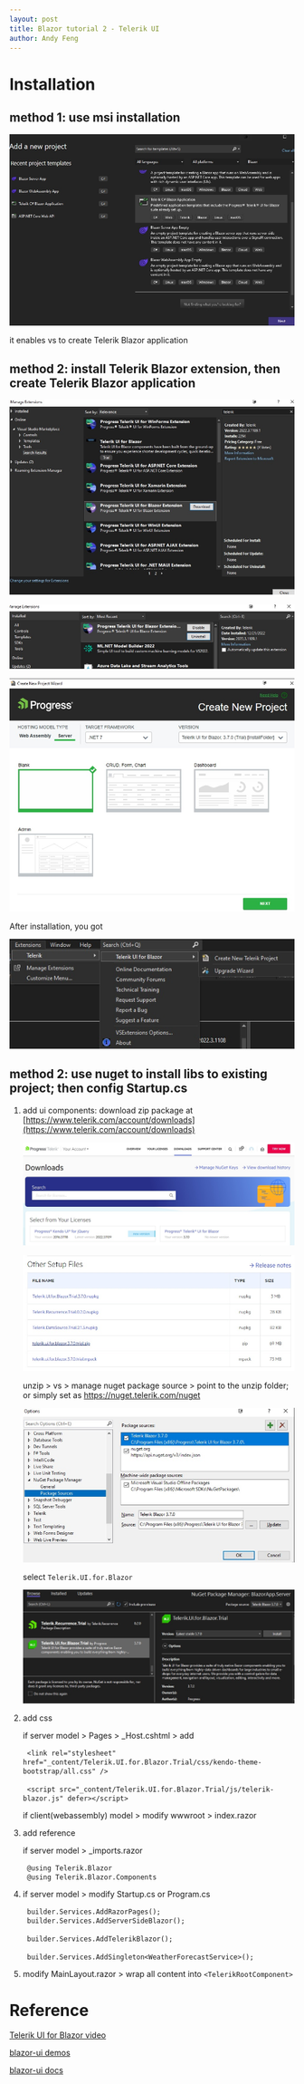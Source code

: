 ```yaml
---
layout: post
title: Blazor tutorial 2 - Telerik UI
author: Andy Feng
---
```


# Installation

## method 1: use msi installation

![](/images/posts/20221216-blazor-5.jpg)

it enables vs to create Telerik Blazor application

## method 2: install Telerik Blazor extension, then create Telerik Blazor application

![](/images/posts/20221216-blazor-4.jpg)

![](/images/posts/20221216-blazor-6.jpg)

![](/images/posts/20221216-blazor-8.jpg)

After installation, you got

![](/images/posts/20221216-blazor-7.jpg)

## method 2: use nuget to install libs to existing project; then config Startup.cs
1. add ui components:
	download zip package at [https://www.telerik.com/account/downloads](https://www.telerik.com/account/downloads)
	
	![](/images/posts/20221216-blazor-9.jpg)
	
	![](/images/posts/20221216-blazor-10.jpg)
	
	unzip > vs > manage nuget package source > point to the unzip folder; or simply set as https://nuget.telerik.com/nuget
	
	![](/images/posts/20221216-blazor-11.jpg)
	
	select `Telerik.UI.for.Blazor`
	
	![](/images/posts/20221216-blazor-12.jpg)

1. add css

	if server model > Pages > _Host.cshtml > add 

		<link rel="stylesheet" href="_content/Telerik.UI.for.Blazor.Trial/css/kendo-theme-bootstrap/all.css" />

		<script src="_content/Telerik.UI.for.Blazor.Trial/js/telerik-blazor.js" defer></script>

	if client(webassembly) model > modify wwwroot > index.razor

1. add reference

	if server model > _imports.razor

		@using Telerik.Blazor
		@using Telerik.Blazor.Components

1. if server model > modify Startup.cs or Program.cs

		builder.Services.AddRazorPages();
		builder.Services.AddServerSideBlazor();
	
		builder.Services.AddTelerikBlazor();
	
		builder.Services.AddSingleton<WeatherForecastService>();

1. modify MainLayout.razor > wrap all content into `<TelerikRootComponent>`

# Reference
[Telerik UI for Blazor video](https://learn.telerik.com/learn/course/27/Telerik%2520UI%2520for%2520Blazor)

[blazor-ui demos](https://demos.telerik.com/blazor-ui/?utm_source=tci)

[blazor-ui docs](https://www.telerik.com/support/blazor-ui?utm_source=tci)